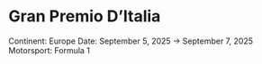 # Gran Premio D’Italia

Continent: Europe
Date: September 5, 2025 → September 7, 2025
Motorsport: Formula 1